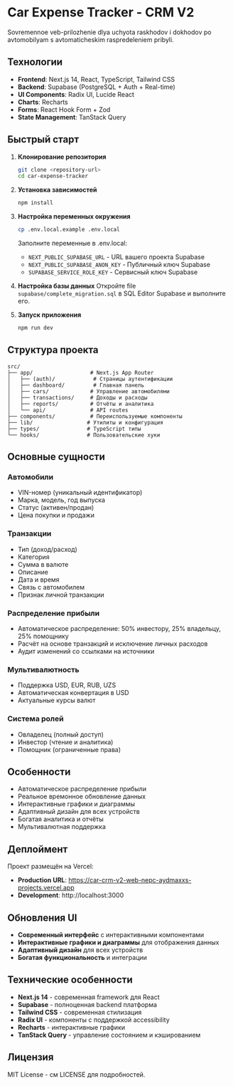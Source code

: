 # Car Expense Tracker - CRM V2

Sovremennoe veb-prilozhenie dlya uchyota raskhodov i dokhodov po avtomobilyam s avtomaticheskim raspredeleniem pribyli.

## Технологии

- **Frontend**: Next.js 14, React, TypeScript, Tailwind CSS
- **Backend**: Supabase (PostgreSQL + Auth + Real-time)
- **UI Components**: Radix UI, Lucide React
- **Charts**: Recharts
- **Forms**: React Hook Form + Zod
- **State Management**: TanStack Query

## Быстрый старт

1. **Клонирование репозитория**
   ```bash
   git clone <repository-url>
   cd car-expense-tracker
   ```

2. **Установка зависимостей**
   ```bash
   npm install
   ```

3. **Настройка переменных окружения**
   ```bash
   cp .env.local.example .env.local
   ```
   
   Заполните переменные в .env.local:
   - `NEXT_PUBLIC_SUPABASE_URL` - URL вашего проекта Supabase
   - `NEXT_PUBLIC_SUPABASE_ANON_KEY` - Публичный ключ Supabase
   - `SUPABASE_SERVICE_ROLE_KEY` - Сервисный ключ Supabase

4. **Настройка базы данных**
   Откройте file `supabase/complete_migration.sql` в SQL Editor Supabase и выполните его.

5. **Запуск приложения**
   ```bash
   npm run dev
   ```

## Структура проекта

```
src/
├── app/                  # Next.js App Router
│   ├── (auth)/            # Страницы аутентификации
│   ├── dashboard/         # Главная панель
│   ├── cars/             # Управление автомобилями
│   ├── transactions/     # Доходы и расходы
│   ├── reports/          # Отчёты и аналитика
│   └── api/              # API routes
├── components/           # Переиспользуемые компоненты
├── lib/                 # Утилиты и конфигурация
├── types/               # TypeScript типы
└── hooks/               # Пользовательские хуки
```

## Основные сущности

### Автомобили
- VIN-номер (уникальный идентификатор)
- Марка, модель, год выпуска
- Статус (активен/продан)
- Цена покупки и продажи

### Транзакции
- Тип (доход/расход)
- Категория
- Сумма в валюте
- Описание
- Дата и время
- Связь с автомобилем
- Признак личной транзакции

### Распределение прибыли
- Автоматическое распределение: 50% инвестору, 25% владельцу, 25% помощнику
- Расчёт на основе транзакций и исключение личных расходов
- Аудит изменений со ссылками на источники

### Мультивалютность
- Поддержка USD, EUR, RUB, UZS
- Автоматическая конвертация в USD
- Актуальные курсы валют

### Система ролей
- Овладелец (полный доступ)
- Инвестор (чтение и аналитика)
- Помощник (ограниченные права)

## Особенности

- Автоматическое распределение прибыли
- Реальное времонное обновление данных
- Интерактивные графики и диаграммы
- Адаптивный дизайн для всех устройств
- Богатая аналитика и отчёты
- Мультивалютная поддержка

## Деплоймент

Проект размещён на Vercel:
- **Production URL**: https://car-crm-v2-web-nepc-aydmaxxs-projects.vercel.app
- **Development**: http://localhost:3000

## Обновления UI

- **Современный интерфейс** с интерактивными компонентами
- **Интерактивные графики и диаграммы** для отображения данных
- **Адаптивный дизайн** для всех устройств
- **Богатая функциональность** и интеграции

## Технические особенности

- **Next.js 14** - современная framework для React
- **Supabase** - полноценная backend платформа
- **Tailwind CSS** - современная стилизация
- **Radix UI** - компоненты с поддержкой accessibility
- **Recharts** - интерактивные графики
- **TanStack Query** - управление состоянием и кэшированием

## Лицензия

MIT License - см LICENSE для подробностей.
